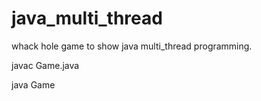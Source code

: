 # java_multi_thread
whack hole game to show java multi_thread programming. 

 
javac Game.java  

java Game
